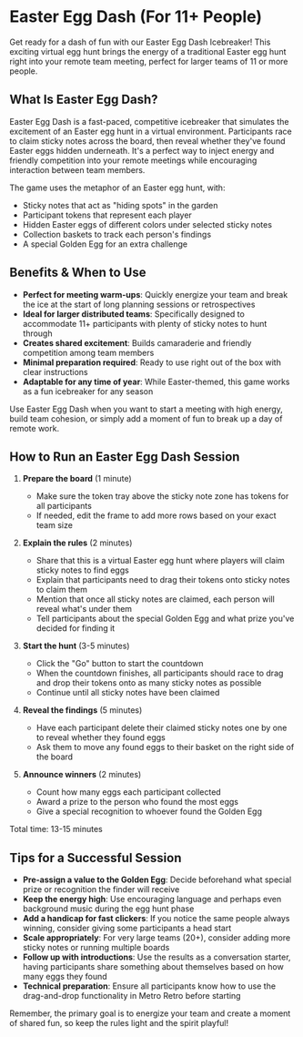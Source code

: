 # Easter Egg Dash (For 11+ People)

Get ready for a dash of fun with our Easter Egg Dash Icebreaker! This exciting virtual egg hunt brings the energy of a traditional Easter egg hunt right into your remote team meeting, perfect for larger teams of 11 or more people.

## What Is Easter Egg Dash?

Easter Egg Dash is a fast-paced, competitive icebreaker that simulates the excitement of an Easter egg hunt in a virtual environment. Participants race to claim sticky notes across the board, then reveal whether they've found Easter eggs hidden underneath. It's a perfect way to inject energy and friendly competition into your remote meetings while encouraging interaction between team members.

The game uses the metaphor of an Easter egg hunt, with:
- Sticky notes that act as "hiding spots" in the garden
- Participant tokens that represent each player
- Hidden Easter eggs of different colors under selected sticky notes
- Collection baskets to track each person's findings
- A special Golden Egg for an extra challenge

## Benefits & When to Use

- **Perfect for meeting warm-ups**: Quickly energize your team and break the ice at the start of long planning sessions or retrospectives
- **Ideal for larger distributed teams**: Specifically designed to accommodate 11+ participants with plenty of sticky notes to hunt through
- **Creates shared excitement**: Builds camaraderie and friendly competition among team members
- **Minimal preparation required**: Ready to use right out of the box with clear instructions
- **Adaptable for any time of year**: While Easter-themed, this game works as a fun icebreaker for any season

Use Easter Egg Dash when you want to start a meeting with high energy, build team cohesion, or simply add a moment of fun to break up a day of remote work.

## How to Run an Easter Egg Dash Session

1. **Prepare the board** (1 minute)
   - Make sure the token tray above the sticky note zone has tokens for all participants
   - If needed, edit the frame to add more rows based on your exact team size

2. **Explain the rules** (2 minutes)
   - Share that this is a virtual Easter egg hunt where players will claim sticky notes to find eggs
   - Explain that participants need to drag their tokens onto sticky notes to claim them
   - Mention that once all sticky notes are claimed, each person will reveal what's under them
   - Tell participants about the special Golden Egg and what prize you've decided for finding it

3. **Start the hunt** (3-5 minutes)
   - Click the "Go" button to start the countdown
   - When the countdown finishes, all participants should race to drag and drop their tokens onto as many sticky notes as possible
   - Continue until all sticky notes have been claimed

4. **Reveal the findings** (5 minutes)
   - Have each participant delete their claimed sticky notes one by one to reveal whether they found eggs
   - Ask them to move any found eggs to their basket on the right side of the board

5. **Announce winners** (2 minutes)
   - Count how many eggs each participant collected
   - Award a prize to the person who found the most eggs
   - Give a special recognition to whoever found the Golden Egg

Total time: 13-15 minutes

## Tips for a Successful Session

- **Pre-assign a value to the Golden Egg**: Decide beforehand what special prize or recognition the finder will receive
- **Keep the energy high**: Use encouraging language and perhaps even background music during the egg hunt phase
- **Add a handicap for fast clickers**: If you notice the same people always winning, consider giving some participants a head start
- **Scale appropriately**: For very large teams (20+), consider adding more sticky notes or running multiple boards
- **Follow up with introductions**: Use the results as a conversation starter, having participants share something about themselves based on how many eggs they found
- **Technical preparation**: Ensure all participants know how to use the drag-and-drop functionality in Metro Retro before starting

Remember, the primary goal is to energize your team and create a moment of shared fun, so keep the rules light and the spirit playful!